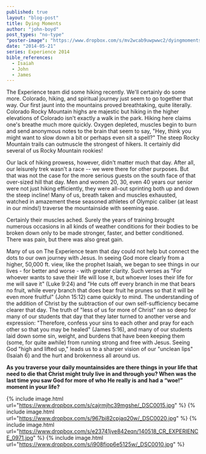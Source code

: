 ```yaml
---
published: true
layout: "blog-post"
title: Dying Moments
author: "john-boyd"
post_types: "no-type"
"poster-image": "https://www.dropbox.com/s/mv2wcab9uwpwwc2/dyingmoments.jpg"
date: "2014-05-21"
series: Experience 2014
bible_references: 
  - Isaiah
  - John
  - James
---
```


The Experience team did some hiking recently.  We'll certainly do some more.  Colorado, hiking, and spiritual journey just seem to go together that way.  Our first jaunt into the mountains proved breathtaking, quite literally.  Colorado Rocky Mountain highs are majestic but hiking in the higher elevations of Colorado isn't exactly a walk in the park.  Hiking here claims one's breathe much more quickly.  Oxygen depleted, muscles begin to burn and send anonymous notes to the brain that seem to say, "Hey, think you might want to slow down a bit or perhaps even sit a spell?"  The steep Rocky Mountain trails can outmuscle the strongest of hikers.  It certainly did several of us Rocky Mountain rookies!

Our lack of hiking prowess, however, didn't matter much that day.  After all, our leisurely trek wasn't a race -- we were there for other purposes.  But that was not the case for the more serious guests on the south face of that over-sized hill that day.  Men and women 20, 30, even 40 years our senior were not just hiking efficiently, they were all-out sprinting both up and down the steep incline!  Many of us, breath taken and muscles exhausted, watched in amazement these seasoned athletes of Olympic caliber (at least in our minds!) traverse the mountainside with seeming ease.

Certainly their muscles ached.  Surely the years of training brought numerous occasions in all kinds of weather conditions for their bodies to be broken down only to be made stronger, faster, and better conditioned.  There was pain, but there was also great gain.

Many of us on The Experience team that day could not help but connect the dots to our own journey with Jesus.  In seeing God more clearly from a higher, 50,000 ft. view, like the prophet Isaiah, we began to see things in our lives - for better and worse - with greater clarity.  Such verses as "For whoever wants to save their life will lose it, but whoever loses their life for me will save it" (Luke 9:24) and "He cuts off every branch in me that bears no fruit, while every branch that does bear fruit he prunes so that it will be even more fruitful" (John 15:12) came quickly to mind.  The understanding of the addition of Christ by the subtraction of our own self-sufficiency became clearer that day. The truth of "less of us for more of Christ" ran so deep for many of our students that day that they later turned to another verse and expression: "Therefore, confess your sins to each other and pray for each other so that you may be healed" (James 5:16), and many of our students laid down some sin, weight, and burdens that have been keeping them (some, for quite awhile) from running strong and free with Jesus.  Seeing God "high and lifted up," leads us to a sharper vision of our "unclean lips" (Isaiah 6) and the hurt and brokenness all around us.

**As you traverse your daily mountainsides are there things in your life that need to die that Christ might truly live in and through you?  When was the last time you saw God for more of who He really is and had a “woe!” moment in your life?**

{% include image.html url="https://www.dropbox.com/s/cajrmjhc39mgshe/_DSC0015.jpg" %}
{% include image.html url="https://www.dropbox.com/s/967bi82cpjaq20w/_DSC0020.jpg" %}
{% include image.html url="https://www.dropbox.com/s/e23741jve842eqn/140518_CR_EXPERIENCE_0971.jpg" %}
{% include image.html url="https://www.dropbox.com/s/i908fiop6e5125w/_DSC0010.jpg" %}
